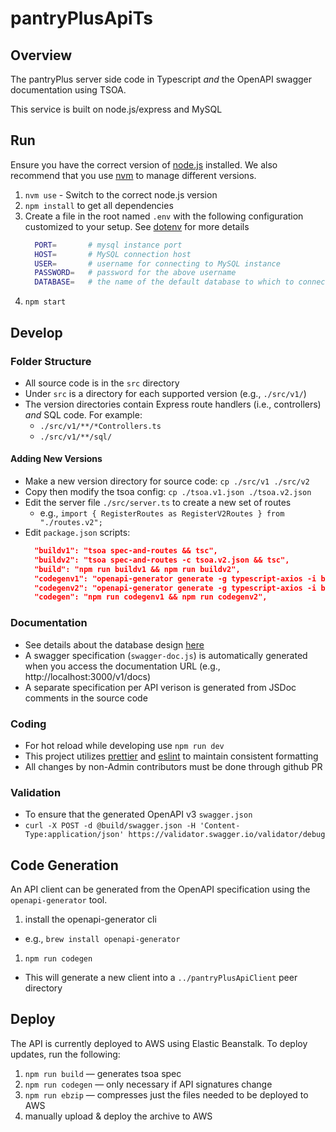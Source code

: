 # pantryPlusApiTs

## Overview
The pantryPlus server side code in Typescript _and_ the OpenAPI swagger documentation using TSOA.

This service is built on node.js/express and MySQL

## Run
Ensure you have the correct version of [node.js](https://nodejs.org/) installed.
We also recommend that you use [nvm](https://nvm.sh) to manage different versions.

1. `nvm use` - Switch to the correct node.js version
1. `npm install` to get all dependencies
1. Create a file in the root named `.env` with the following configuration customized to your setup. See [dotenv](https://www.npmjs.com/package/dotenv) for more details
    ```sh
      PORT=       # mysql instance port
      HOST=       # MySQL connection host
      USER=       # username for connecting to MySQL instance
      PASSWORD=   # password for the above username
      DATABASE=   # the name of the default database to which to connect
    ```
1. `npm start`

## Develop

### Folder Structure
* All source code is in the `src` directory
* Under `src` is a directory for each supported version (e.g., `./src/v1/`)
* The version directories contain Express route handlers (i.e., controllers) _and_ SQL code. For example:
  * `./src/v1/**/*Controllers.ts`
  * `./src/v1/**/sql/`

#### Adding New Versions
* Make a new version directory for source code: `cp ./src/v1 ./src/v2`
* Copy then modify the tsoa config: `cp ./tsoa.v1.json ./tsoa.v2.json`
* Edit the server file `./src/server.ts` to create a new set of routes
  * e.g., `import { RegisterRoutes as RegisterV2Routes } from "./routes.v2";`
* Edit `package.json` scripts:
  ```json
    "buildv1": "tsoa spec-and-routes && tsc",
    "buildv2": "tsoa spec-and-routes -c tsoa.v2.json && tsc",
    "build": "npm run buildv1 && npm run buildv2",
    "codegenv1": "openapi-generator generate -g typescript-axios -i build/swagger.json -o ../pantryPlusApiClient",
    "codegenv2": "openapi-generator generate -g typescript-axios -i build/swagger.v2.json -o ../pantryPlusApiClientV2",
    "codegen": "npm run codegenv1 && npm run codegenv2",
  ```

### Documentation
* See details about the database design [here](https://github.com/askewsoft/pantryPlusApiTs/tree/main/schema)
* A swagger specification (`swagger-doc.js`) is automatically generated when you access the documentation URL (e.g., http://localhost:3000/v1/docs)
* A separate specification per API verison is generated from JSDoc comments in the source code

### Coding
* For hot reload while developing use `npm run dev`
* This project utilizes [prettier](https://www.npmjs.com/package/prettier) and [eslint](https://www.npmjs.com/package/eslint) to maintain consistent formatting
* All changes by non-Admin contributors must be done through github PR

### Validation
* To ensure that the generated OpenAPI v3 `swagger.json`
* `curl -X POST -d @build/swagger.json -H 'Content-Type:application/json' https://validator.swagger.io/validator/debug`

## Code Generation
An API client can be generated from the OpenAPI specification using the `openapi-generator` tool.
1. install the openapi-generator cli
  - e.g., `brew install openapi-generator`
1. `npm run codegen`
  - This will generate a new client into a `../pantryPlusApiClient` peer directory

## Deploy
The API is currently deployed to AWS using Elastic Beanstalk. To deploy updates, run the following:

1. `npm run build` — generates tsoa spec
1. `npm run codegen` — only necessary if API signatures change
1. `npm run ebzip` — compresses just the files needed to be deployed to AWS
1. manually upload & deploy the archive to AWS
